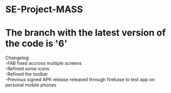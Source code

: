 # SE-Project-MASS

# The branch with the latest version of the code is '6'
Changelog:\
-FAB fixed accross multiple screens\
-Refined some icons\
-Refined the toolbar\
-Previous signed APK release released through firebase to test app on personal mobile phones
